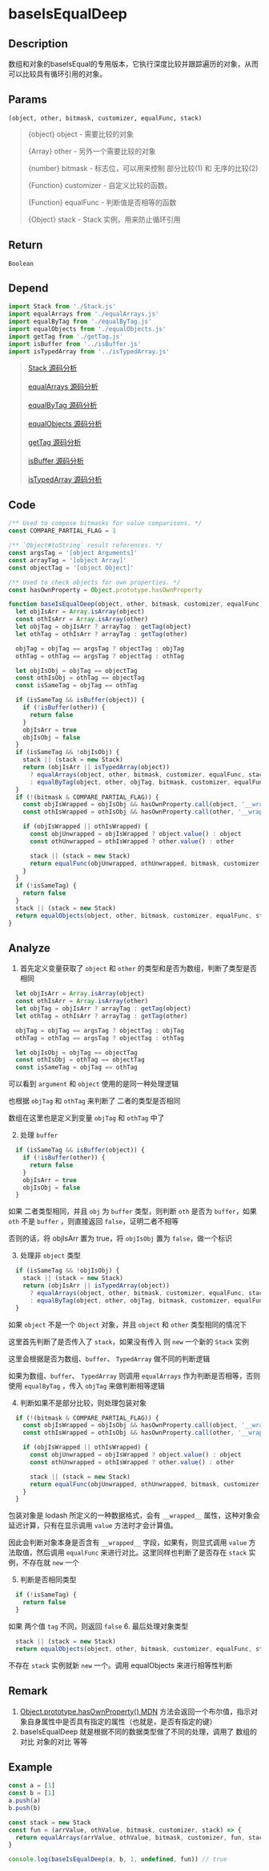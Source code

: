 # baseIsEqualDeep 

## Description 
数组和对象的baseIsEqual的专用版本，它执行深度比较并跟踪遍历的对象，从而可以比较具有循环引用的对象。
## Params
`(object, other, bitmask, customizer, equalFunc, stack)`
> {object} object - 需要比较的对象
>
> {Array} other - 另外一个需要比较的对象
>
> {number} bitmask - 标志位，可以用来控制 部分比较(1) 和 无序的比较(2)
>
> {Function} customizer - 自定义比较的函数。
>
> {Function} equalFunc - 判断值是否相等的函数
>
> {Object} stack - Stack 实例，用来防止循环引用
>

## Return
`Boolean`
## Depend
```js
import Stack from './Stack.js'
import equalArrays from './equalArrays.js'
import equalByTag from './equalByTag.js'
import equalObjects from './equalObjects.js'
import getTag from './getTag.js'
import isBuffer from '../isBuffer.js'
import isTypedArray from '../isTypedArray.js'
```
> [Stack 源码分析](./stack.md)
> <br/>
> <br/>
> [equalArrays 源码分析](./equalArrays.md)
> <br/>
> <br/>
> [equalByTag 源码分析](./equalByTag.md)
> <br/>
> <br/>
> [equalObjects 源码分析](./equalObjects.md)
> <br/>
> <br/>
> [getTag 源码分析](./getTag.md)
> <br/>
> <br/>
> [isBuffer 源码分析](../export/isBuffer.md)
> <br/>
> <br/>
> [isTypedArray 源码分析](../export/isTypedArray.md)

## Code
```js
/** Used to compose bitmasks for value comparisons. */
const COMPARE_PARTIAL_FLAG = 1

/** `Object#toString` result references. */
const argsTag = '[object Arguments]'
const arrayTag = '[object Array]'
const objectTag = '[object Object]'

/** Used to check objects for own properties. */
const hasOwnProperty = Object.prototype.hasOwnProperty

function baseIsEqualDeep(object, other, bitmask, customizer, equalFunc, stack) {
  let objIsArr = Array.isArray(object)
  const othIsArr = Array.isArray(other)
  let objTag = objIsArr ? arrayTag : getTag(object)
  let othTag = othIsArr ? arrayTag : getTag(other)

  objTag = objTag == argsTag ? objectTag : objTag
  othTag = othTag == argsTag ? objectTag : othTag

  let objIsObj = objTag == objectTag
  const othIsObj = othTag == objectTag
  const isSameTag = objTag == othTag

  if (isSameTag && isBuffer(object)) {
    if (!isBuffer(other)) {
      return false
    }
    objIsArr = true
    objIsObj = false
  }
  if (isSameTag && !objIsObj) {
    stack || (stack = new Stack)
    return (objIsArr || isTypedArray(object))
      ? equalArrays(object, other, bitmask, customizer, equalFunc, stack)
      : equalByTag(object, other, objTag, bitmask, customizer, equalFunc, stack)
  }
  if (!(bitmask & COMPARE_PARTIAL_FLAG)) {
    const objIsWrapped = objIsObj && hasOwnProperty.call(object, '__wrapped__')
    const othIsWrapped = othIsObj && hasOwnProperty.call(other, '__wrapped__')

    if (objIsWrapped || othIsWrapped) {
      const objUnwrapped = objIsWrapped ? object.value() : object
      const othUnwrapped = othIsWrapped ? other.value() : other

      stack || (stack = new Stack)
      return equalFunc(objUnwrapped, othUnwrapped, bitmask, customizer, stack)
    }
  }
  if (!isSameTag) {
    return false
  }
  stack || (stack = new Stack)
  return equalObjects(object, other, bitmask, customizer, equalFunc, stack)
}

```
## Analyze
1. 首先定义变量获取了 `object` 和 `other` 的类型和是否为数组，判断了类型是否相同
```js
  let objIsArr = Array.isArray(object)
  const othIsArr = Array.isArray(other)
  let objTag = objIsArr ? arrayTag : getTag(object)
  let othTag = othIsArr ? arrayTag : getTag(other)

  objTag = objTag == argsTag ? objectTag : objTag
  othTag = othTag == argsTag ? objectTag : othTag

  let objIsObj = objTag == objectTag
  const othIsObj = othTag == objectTag
  const isSameTag = objTag == othTag
```
可以看到 `argument` 和 `object` 使用的是同一种处理逻辑

也根据 `objTag` 和 `othTag` 来判断了 二者的类型是否相同

数组在这里也是定义到变量 `objTag` 和 `othTag` 中了

2. 处理 `buffer`
```js
  if (isSameTag && isBuffer(object)) {
    if (!isBuffer(other)) {
      return false
    }
    objIsArr = true
    objIsObj = false
  }
```
如果 二者类型相同，并且 `obj` 为 `buffer` 类型，则判断 `oth` 是否为 `buffer`，如果 `oth` 不是 `buffer` ，则直接返回 `false`，证明二者不相等

否则的话，将 objIsArr 置为 true，将 `objIsObj` 置为 `false`，做一个标识

3. 处理非 `object` 类型
```js
  if (isSameTag && !objIsObj) {
    stack || (stack = new Stack)
    return (objIsArr || isTypedArray(object))
      ? equalArrays(object, other, bitmask, customizer, equalFunc, stack)
      : equalByTag(object, other, objTag, bitmask, customizer, equalFunc, stack)
  }
```
如果 `object` 不是一个 `Object` 对象，并且 `object` 和 `other` 类型相同的情况下

这里首先判断了是否传入了 `stack`，如果没有传入 则 `new` 一个新的 `Stack` 实例

这里会根据是否为数组、`buffer`、 `TypedArray` 做不同的判断逻辑

如果为数组、`buffer`、 `TypedArray` 则调用 `equalArrays` 作为判断是否相等，否则使用 `equalByTag` ，传入 `objTag` 来做判断相等逻辑

4. 判断如果不是部分比较，则处理包装对象
```js
  if (!(bitmask & COMPARE_PARTIAL_FLAG)) {
    const objIsWrapped = objIsObj && hasOwnProperty.call(object, '__wrapped__')
    const othIsWrapped = othIsObj && hasOwnProperty.call(other, '__wrapped__')

    if (objIsWrapped || othIsWrapped) {
      const objUnwrapped = objIsWrapped ? object.value() : object
      const othUnwrapped = othIsWrapped ? other.value() : other

      stack || (stack = new Stack)
      return equalFunc(objUnwrapped, othUnwrapped, bitmask, customizer, stack)
    }
  }
```
包装对象是 lodash 所定义的一种数据格式，会有 `__wrapped__` 属性，这种对象会延迟计算，只有在显示调用 `value` 方法时才会计算值。

因此会判断对象本身是否含有 `__wrapped__` 字段，如果有，则显式调用 `value` 方法取值，然后调用 `equalFunc` 来进行对比。这里同样也判断了是否存在 `stack`  实例，不存在就 `new` 一个

5. 判断是否相同类型
```js
  if (!isSameTag) {
    return false
  }
```
如果 两个值 `tag` 不同，则返回 `false`
6. 最后处理对象类型
```js
  stack || (stack = new Stack)
  return equalObjects(object, other, bitmask, customizer, equalFunc, stack)
```
不存在 `stack` 实例就新 `new` 一个。调用 equalObjects 来进行相等性判断
## Remark
1. [Object.prototype.hasOwnProperty() MDN](https://developer.mozilla.org/zh-CN/docs/Web/JavaScript/Reference/Global_Objects/Object/hasOwnProperty) 方法会返回一个布尔值，指示对象自身属性中是否具有指定的属性（也就是，是否有指定的键）
2. baseIsEqualDeep 就是根据不同的数据类型做了不同的处理，调用了 数组的对比 对象的对比 等等
## Example
```js
const a = [1]
const b = [1]
a.push(a)
b.push(b)

const stack = new Stack
const fun = (arrValue, othValue, bitmask, customizer, stack) => {
  return equalArrays(arrValue, othValue, bitmask, customizer, fun, stack)
}

console.log(baseIsEqualDeep(a, b, 1, undefined, fun)) // true
```
